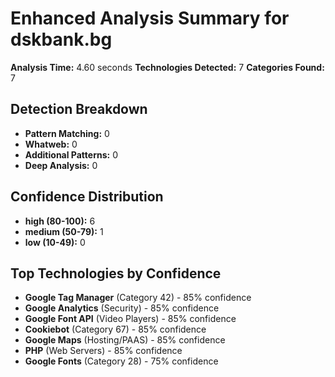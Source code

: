 # Enhanced Analysis Summary for dskbank.bg

**Analysis Time:** 4.60 seconds
**Technologies Detected:** 7
**Categories Found:** 7

## Detection Breakdown
- **Pattern Matching:** 0
- **Whatweb:** 0
- **Additional Patterns:** 0
- **Deep Analysis:** 0

## Confidence Distribution
- **high (80-100):** 6
- **medium (50-79):** 1
- **low (10-49):** 0

## Top Technologies by Confidence
- **Google Tag Manager** (Category 42) - 85% confidence
- **Google Analytics** (Security) - 85% confidence
- **Google Font API** (Video Players) - 85% confidence
- **Cookiebot** (Category 67) - 85% confidence
- **Google Maps** (Hosting/PAAS) - 85% confidence
- **PHP** (Web Servers) - 85% confidence
- **Google Fonts** (Category 28) - 75% confidence
